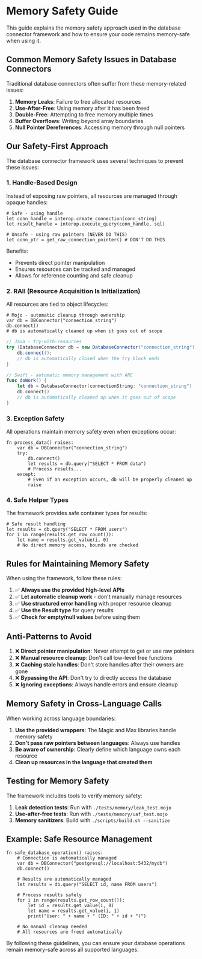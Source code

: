 # Memory Safety Guide

This guide explains the memory safety approach used in the database connector framework and how to ensure your code remains memory-safe when using it.

## Common Memory Safety Issues in Database Connectors

Traditional database connectors often suffer from these memory-related issues:

1. **Memory Leaks**: Failure to free allocated resources
2. **Use-After-Free**: Using memory after it has been freed
3. **Double-Free**: Attempting to free memory multiple times
4. **Buffer Overflows**: Writing beyond array boundaries
5. **Null Pointer Dereferences**: Accessing memory through null pointers

## Our Safety-First Approach

The database connector framework uses several techniques to prevent these issues:

### 1. Handle-Based Design

Instead of exposing raw pointers, all resources are managed through opaque handles:

```mojo
# Safe - using handle
let conn_handle = interop.create_connection(conn_string)
let result_handle = interop.execute_query(conn_handle, sql)

# Unsafe - using raw pointers (NEVER DO THIS)
let conn_ptr = get_raw_connection_pointer() # DON'T DO THIS
```

Benefits:
- Prevents direct pointer manipulation
- Ensures resources can be tracked and managed
- Allows for reference counting and safe cleanup

### 2. RAII (Resource Acquisition Is Initialization)

All resources are tied to object lifecycles:

```mojo
# Mojo - automatic cleanup through ownership
var db = DBConnector("connection_string")
db.connect()
# db is automatically cleaned up when it goes out of scope
```

```java
// Java - try-with-resources
try (DatabaseConnector db = new DatabaseConnector("connection_string")) {
    db.connect();
    // db is automatically closed when the try block ends
}
```

```swift
// Swift - automatic memory management with ARC
func doWork() {
    let db = DatabaseConnector(connectionString: "connection_string")
    db.connect()
    // db is automatically cleaned up when it goes out of scope
}
```

### 3. Exception Safety

All operations maintain memory safety even when exceptions occur:

```mojo
fn process_data() raises:
    var db = DBConnector("connection_string")
    try:
        db.connect()
        let results = db.query("SELECT * FROM data")
        # Process results...
    except:
        # Even if an exception occurs, db will be properly cleaned up
        raise
```

### 4. Safe Helper Types

The framework provides safe container types for results:

```mojo
# Safe result handling
let results = db.query("SELECT * FROM users")
for i in range(results.get_row_count()):
    let name = results.get_value(i, 0)
    # No direct memory access, bounds are checked
```

## Rules for Maintaining Memory Safety

When using the framework, follow these rules:

1. ✅ **Always use the provided high-level APIs**
2. ✅ **Let automatic cleanup work** - don't manually manage resources
3. ✅ **Use structured error handling** with proper resource cleanup
4. ✅ **Use the Result type** for query results
5. ✅ **Check for empty/null values** before using them

## Anti-Patterns to Avoid

1. ❌ **Direct pointer manipulation**: Never attempt to get or use raw pointers
2. ❌ **Manual resource cleanup**: Don't call low-level free functions
3. ❌ **Caching stale handles**: Don't store handles after their owners are gone
4. ❌ **Bypassing the API**: Don't try to directly access the database
5. ❌ **Ignoring exceptions**: Always handle errors and ensure cleanup

## Memory Safety in Cross-Language Calls

When working across language boundaries:

1. **Use the provided wrappers**: The Magic and Max libraries handle memory safety
2. **Don't pass raw pointers between languages**: Always use handles
3. **Be aware of ownership**: Clearly define which language owns each resource
4. **Clean up resources in the language that created them**

## Testing for Memory Safety

The framework includes tools to verify memory safety:

1. **Leak detection tests**: Run with `./tests/memory/leak_test.mojo`
2. **Use-after-free tests**: Run with `./tests/memory/uaf_test.mojo`
3. **Memory sanitizers**: Build with `./scripts/build.sh --sanitize`

## Example: Safe Resource Management

```mojo
fn safe_database_operation() raises:
    # Connection is automatically managed
    var db = DBConnector("postgresql://localhost:5432/mydb")
    db.connect()
    
    # Results are automatically managed
    let results = db.query("SELECT id, name FROM users")
    
    # Process results safely
    for i in range(results.get_row_count()):
        let id = results.get_value(i, 0)
        let name = results.get_value(i, 1)
        print("User: " + name + " (ID: " + id + ")")
    
    # No manual cleanup needed
    # All resources are freed automatically
```

By following these guidelines, you can ensure your database operations remain memory-safe across all supported languages. 